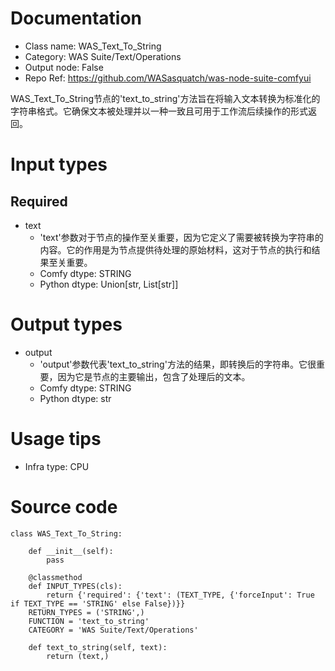 # Documentation
- Class name: WAS_Text_To_String
- Category: WAS Suite/Text/Operations
- Output node: False
- Repo Ref: https://github.com/WASasquatch/was-node-suite-comfyui

WAS_Text_To_String节点的'text_to_string'方法旨在将输入文本转换为标准化的字符串格式。它确保文本被处理并以一种一致且可用于工作流后续操作的形式返回。

# Input types
## Required
- text
    - 'text'参数对于节点的操作至关重要，因为它定义了需要被转换为字符串的内容。它的作用是为节点提供待处理的原始材料，这对于节点的执行和结果至关重要。
    - Comfy dtype: STRING
    - Python dtype: Union[str, List[str]]

# Output types
- output
    - 'output'参数代表'text_to_string'方法的结果，即转换后的字符串。它很重要，因为它是节点的主要输出，包含了处理后的文本。
    - Comfy dtype: STRING
    - Python dtype: str

# Usage tips
- Infra type: CPU

# Source code
```
class WAS_Text_To_String:

    def __init__(self):
        pass

    @classmethod
    def INPUT_TYPES(cls):
        return {'required': {'text': (TEXT_TYPE, {'forceInput': True if TEXT_TYPE == 'STRING' else False})}}
    RETURN_TYPES = ('STRING',)
    FUNCTION = 'text_to_string'
    CATEGORY = 'WAS Suite/Text/Operations'

    def text_to_string(self, text):
        return (text,)
```
